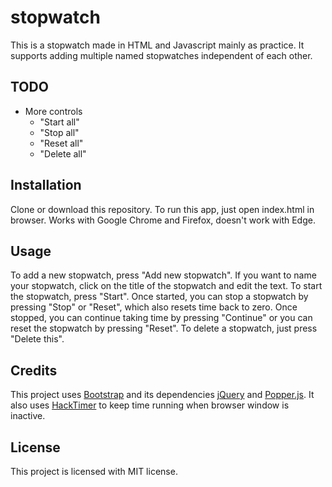 # stopwatch

This is a stopwatch made in HTML and Javascript mainly as practice. It supports adding multiple named stopwatches independent of each other.

## TODO

* More controls
  * "Start all"
  * "Stop all"
  * "Reset all"
  * "Delete all" 

## Installation

Clone or download this repository. To run this app, just open index.html in browser. Works with Google Chrome and Firefox, doesn't work with Edge.

## Usage

To add a new stopwatch, press "Add new stopwatch". If you want to name your stopwatch, click on the title of the stopwatch and edit the text. To start the stopwatch, press "Start". Once started, you can stop a stopwatch by pressing "Stop" or "Reset", which also resets time back to zero. Once stopped, you can continue taking time by pressing "Continue" or you can reset the stopwatch by pressing "Reset". To delete a stopwatch, just press "Delete this".

## Credits

This project uses [Bootstrap](https://getbootstrap.com/) and its dependencies [jQuery](https://jquery.com/) and [Popper.js](https://popper.js.org/). It also uses [HackTimer](https://github.com/turuslan/HackTimer) to keep time running when browser window is inactive. 

## License

This project is licensed with MIT license. 